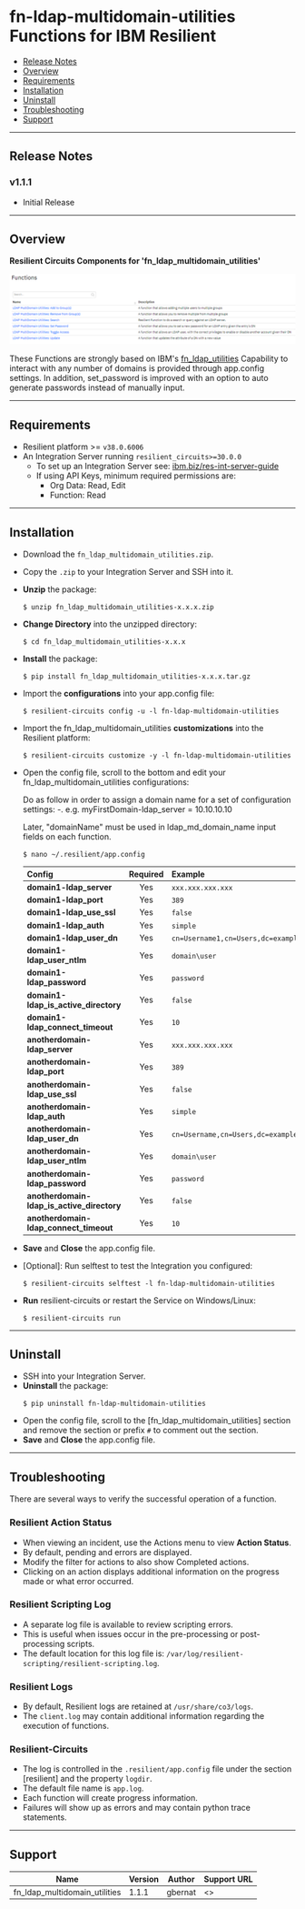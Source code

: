 <!--
  This Install README.md is generated by running:
  "resilient-sdk docgen -p fn_ldap_multidomain_utilities --install-guide"

  It is best edited using a Text Editor with a Markdown Previewer. VS Code
  is a good example. Checkout https://guides.github.com/features/mastering-markdown/
  for tips on writing with Markdown

  If you make manual edits and run docgen again, a .bak file will be created

  Store any screenshots in the "doc/screenshots" directory and reference them like:
  ![screenshot: screenshot_1](./doc/screenshots/screenshot_1.png)
-->

# fn-ldap-multidomain-utilities Functions for IBM Resilient

- [Release Notes](#release-notes)
- [Overview](#overview)
- [Requirements](#requirements)
- [Installation](#installation)
- [Uninstall](#uninstall)
- [Troubleshooting](#troubleshooting)
- [Support](#support)

---

## Release Notes
<!--
  Specify all changes in this release. Do not remove the release 
  notes of a previous release
-->
### v1.1.1
* Initial Release

---

## Overview
<!--
  Provide a high-level description of the function itself and its remote software or application.
  The text below is parsed from the "description" and "long_description" attributes in the setup.py file
-->
**Resilient Circuits Components for 'fn_ldap_multidomain_utilities'**

 ![screenshot: main](./doc/screenshots/main.png)

These Functions are strongly based on IBM's [fn_ldap_utilities](https://github.com/ibmresilient/resilient-community-apps/tree/master/fn_ldap_utilities)
Capability to interact with any number of domains is provided through app.config settings.
In addition, set_password is improved with an option to auto generate passwords instead of
manually input.

---

## Requirements
<!--
  List any Requirements 
-->
* Resilient platform >= `v38.0.6006`
* An Integration Server running `resilient_circuits>=30.0.0`
  * To set up an Integration Server see: [ibm.biz/res-int-server-guide](https://ibm.biz/res-int-server-guide)
  * If using API Keys, minimum required permissions are:
      * Org Data: Read, Edit
      * Function: Read
---

## Installation
* Download the `fn_ldap_multidomain_utilities.zip`.
* Copy the `.zip` to your Integration Server and SSH into it.
* **Unzip** the package:
  ```
  $ unzip fn_ldap_multidomain_utilities-x.x.x.zip
  ```
* **Change Directory** into the unzipped directory:
  ```
  $ cd fn_ldap_multidomain_utilities-x.x.x
  ```
* **Install** the package:
  ```
  $ pip install fn_ldap_multidomain_utilities-x.x.x.tar.gz
  ```
* Import the **configurations** into your app.config file:
  ```
  $ resilient-circuits config -u -l fn-ldap-multidomain-utilities
  ```
* Import the fn_ldap_multidomain_utilities **customizations** into the Resilient platform:
  ```
  $ resilient-circuits customize -y -l fn-ldap-multidomain-utilities
  ```
* Open the config file, scroll to the bottom and edit your fn_ldap_multidomain_utilities configurations:

  Do as follow in order to assign a domain name for a set of configuration settings: <domainName>-<config attribute>.
  e.g. myFirstDomain-ldap_server = 10.10.10.10

  Later, "domainName" must be used in ldap_md_domain_name input fields on each function.

  ```
  $ nano ~/.resilient/app.config
  ```
  | Config | Required | Example |
  | ------ | :------: | ------- |
  | **domain1-ldap_server** | Yes | `xxx.xxx.xxx.xxx` |
  | **domain1-ldap_port** | Yes | `389` |
  | **domain1-ldap_use_ssl** | Yes | `false` |
  | **domain1-ldap_auth** | Yes | `simple` |
  | **domain1-ldap_user_dn** | Yes | `cn=Username1,cn=Users,dc=example,dc=com,dc=ar` |
  | **domain1-ldap_user_ntlm** | Yes | `domain\user` |
  | **domain1-ldap_password** | Yes | `password` |
  | **domain1-ldap_is_active_directory** | Yes | `false` |
  | **domain1-ldap_connect_timeout** | Yes | `10` |
  | **anotherdomain-ldap_server** | Yes | `xxx.xxx.xxx.xxx` |
  | **anotherdomain-ldap_port** | Yes | `389` |
  | **anotherdomain-ldap_use_ssl** | Yes | `false` |
  | **anotherdomain-ldap_auth** | Yes | `simple` |
  | **anotherdomain-ldap_user_dn** | Yes | `cn=Username,cn=Users,dc=example,dc=com,dc=ar` |
  | **anotherdomain-ldap_user_ntlm** | Yes | `domain\user` |
  | **anotherdomain-ldap_password** | Yes | `password` |
  | **anotherdomain-ldap_is_active_directory** | Yes | `false` |
  | **anotherdomain-ldap_connect_timeout** | Yes | `10` |

* **Save** and **Close** the app.config file.
* [Optional]: Run selftest to test the Integration you configured:
  ```
  $ resilient-circuits selftest -l fn-ldap-multidomain-utilities
  ```
* **Run** resilient-circuits or restart the Service on Windows/Linux:
  ```
  $ resilient-circuits run
  ```
---

## Uninstall
* SSH into your Integration Server.
* **Uninstall** the package:
  ```
  $ pip uninstall fn-ldap-multidomain-utilities
  ```
* Open the config file, scroll to the [fn_ldap_multidomain_utilities] section and remove the section or prefix `#` to comment out the section.
* **Save** and **Close** the app.config file.

---

## Troubleshooting
There are several ways to verify the successful operation of a function.

### Resilient Action Status
* When viewing an incident, use the Actions menu to view **Action Status**.
* By default, pending and errors are displayed.
* Modify the filter for actions to also show Completed actions.
* Clicking on an action displays additional information on the progress made or what error occurred.

### Resilient Scripting Log
* A separate log file is available to review scripting errors.
* This is useful when issues occur in the pre-processing or post-processing scripts.
* The default location for this log file is: `/var/log/resilient-scripting/resilient-scripting.log`.

### Resilient Logs
* By default, Resilient logs are retained at `/usr/share/co3/logs`.
* The `client.log` may contain additional information regarding the execution of functions.

### Resilient-Circuits
* The log is controlled in the `.resilient/app.config` file under the section [resilient] and the property `logdir`.
* The default file name is `app.log`.
* Each function will create progress information.
* Failures will show up as errors and may contain python trace statements.

---

<!--
  If necessary, use this section to describe how to configure your security application to work with the integration.
  Delete this section if the user does not need to perform any configuration procedures on your product.

## Configure <Product_Name>

* Step One
* Step Two
* Step Three

---
-->

## Support
| Name | Version | Author | Support URL |
| ---- | ------- | ------ | ----------- |
| fn_ldap_multidomain_utilities | 1.1.1 | gbernat | <<your company url>> |
